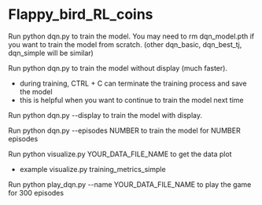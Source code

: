 # Flappy_bird_RL_coins

Run python dqn.py to train the model. You may need to rm dqn_model.pth if you want to train the model from scratch. (other dqn_basic, dqn_best_tj, dqn_simple will be similar)

Run python dqn.py to train the model without display (much faster). 
- during training, CTRL + C can terminate the training process and save the model
- this is helpful when you want to continue to train the model next time

Run python dqn.py --display to train the model with display.

Run python dqn.py --episodes NUMBER to train the model for NUMBER episodes

Run python visualize.py YOUR_DATA_FILE_NAME to get the data plot
- example visualize.py training_metrics_simple

Run python play_dqn.py --name YOUR_DATA_FILE_NAME to play the game for 300 episodes

